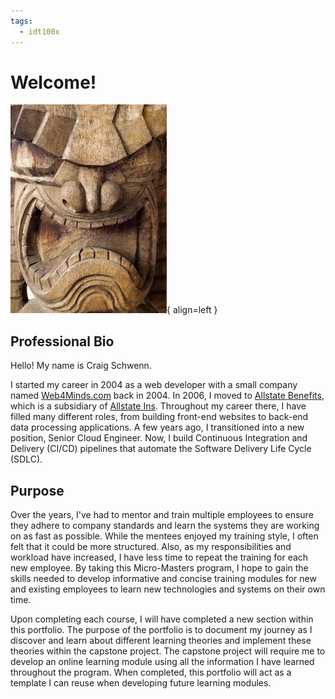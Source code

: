 ```yaml
---
tags: 
  - idt100x
---
```


# **Welcome!**

<!-- ![profile_pic](images/profile.jpg){ align=left } -->
<!-- <figure markdown>
  ![profile_pic](images/profile.jpg)
</figure> -->

![profile_pic](images/profile.jpg){ align=left } 

## **Professional Bio**

Hello! My name is Craig Schwenn. 

I started my career in 2004 as a web developer with a small company named [Web4Minds.com](http://web4minds.com/) back in 2004. In 2006, I moved to [Allstate Benefits](https://www.allstate.com/allstate-benefits/main.aspx), which is a subsidiary of [Allstate Ins](https://www.allstate.com/). Throughout my career there, I have filled many different roles, from building front-end websites to back-end data processing applications. A few years ago, I transitioned into a new position, Senior Cloud Engineer. Now, I build Continuous Integration and Delivery (CI/CD) pipelines that automate the Software Delivery Life Cycle (SDLC). 

## **Purpose**

Over the years, I've had to mentor and train multiple employees to ensure they adhere to company standards and learn the systems they are working on as fast as possible. While the mentees enjoyed my training style, I often felt that it could be more structured. Also, as my responsibilities and workload have increased, I have less time to repeat the training for each new employee. By taking this Micro-Masters program, I hope to gain the skills needed to develop informative and concise training modules for new and existing employees to learn new technologies and systems on their own time. 

Upon completing each course, I will have completed a new section within this portfolio. The purpose of the portfolio is to document my journey as I discover and learn about different learning theories and implement these theories within the capstone project. The capstone project will require me to develop an online learning module using all the information I have learned throughout the program. When completed, this portfolio will act as a template I can reuse when developing future learning modules.

<br>
<br>